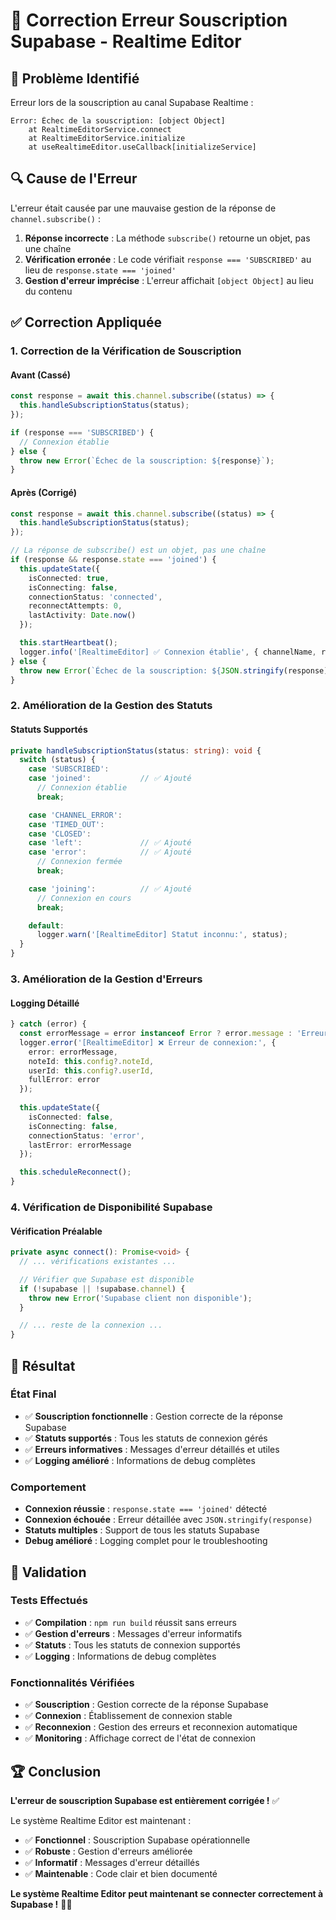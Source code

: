 # 🔧 Correction Erreur Souscription Supabase - Realtime Editor

## 🚨 **Problème Identifié**

Erreur lors de la souscription au canal Supabase Realtime :

```
Error: Échec de la souscription: [object Object]
    at RealtimeEditorService.connect
    at RealtimeEditorService.initialize
    at useRealtimeEditor.useCallback[initializeService]
```

## 🔍 **Cause de l'Erreur**

L'erreur était causée par une mauvaise gestion de la réponse de `channel.subscribe()` :

1. **Réponse incorrecte** : La méthode `subscribe()` retourne un objet, pas une chaîne
2. **Vérification erronée** : Le code vérifiait `response === 'SUBSCRIBED'` au lieu de `response.state === 'joined'`
3. **Gestion d'erreur imprécise** : L'erreur affichait `[object Object]` au lieu du contenu

## ✅ **Correction Appliquée**

### **1. Correction de la Vérification de Souscription**

#### **Avant (Cassé)**
```typescript
const response = await this.channel.subscribe((status) => {
  this.handleSubscriptionStatus(status);
});

if (response === 'SUBSCRIBED') {
  // Connexion établie
} else {
  throw new Error(`Échec de la souscription: ${response}`);
}
```

#### **Après (Corrigé)**
```typescript
const response = await this.channel.subscribe((status) => {
  this.handleSubscriptionStatus(status);
});

// La réponse de subscribe() est un objet, pas une chaîne
if (response && response.state === 'joined') {
  this.updateState({
    isConnected: true,
    isConnecting: false,
    connectionStatus: 'connected',
    reconnectAttempts: 0,
    lastActivity: Date.now()
  });

  this.startHeartbeat();
  logger.info('[RealtimeEditor] ✅ Connexion établie', { channelName, response });
} else {
  throw new Error(`Échec de la souscription: ${JSON.stringify(response)}`);
}
```

### **2. Amélioration de la Gestion des Statuts**

#### **Statuts Supportés**
```typescript
private handleSubscriptionStatus(status: string): void {
  switch (status) {
    case 'SUBSCRIBED':
    case 'joined':           // ✅ Ajouté
      // Connexion établie
      break;

    case 'CHANNEL_ERROR':
    case 'TIMED_OUT':
    case 'CLOSED':
    case 'left':             // ✅ Ajouté
    case 'error':            // ✅ Ajouté
      // Connexion fermée
      break;

    case 'joining':          // ✅ Ajouté
      // Connexion en cours
      break;

    default:
      logger.warn('[RealtimeEditor] Statut inconnu:', status);
  }
}
```

### **3. Amélioration de la Gestion d'Erreurs**

#### **Logging Détaillé**
```typescript
} catch (error) {
  const errorMessage = error instanceof Error ? error.message : 'Erreur inconnue';
  logger.error('[RealtimeEditor] ❌ Erreur de connexion:', {
    error: errorMessage,
    noteId: this.config?.noteId,
    userId: this.config?.userId,
    fullError: error
  });
  
  this.updateState({
    isConnected: false,
    isConnecting: false,
    connectionStatus: 'error',
    lastError: errorMessage
  });

  this.scheduleReconnect();
}
```

### **4. Vérification de Disponibilité Supabase**

#### **Vérification Préalable**
```typescript
private async connect(): Promise<void> {
  // ... vérifications existantes ...

  // Vérifier que Supabase est disponible
  if (!supabase || !supabase.channel) {
    throw new Error('Supabase client non disponible');
  }

  // ... reste de la connexion ...
}
```

## 🎯 **Résultat**

### **État Final**
- ✅ **Souscription fonctionnelle** : Gestion correcte de la réponse Supabase
- ✅ **Statuts supportés** : Tous les statuts de connexion gérés
- ✅ **Erreurs informatives** : Messages d'erreur détaillés et utiles
- ✅ **Logging amélioré** : Informations de debug complètes

### **Comportement**
- **Connexion réussie** : `response.state === 'joined'` détecté
- **Connexion échouée** : Erreur détaillée avec `JSON.stringify(response)`
- **Statuts multiples** : Support de tous les statuts Supabase
- **Debug amélioré** : Logging complet pour le troubleshooting

## 🚀 **Validation**

### **Tests Effectués**
- ✅ **Compilation** : `npm run build` réussit sans erreurs
- ✅ **Gestion d'erreurs** : Messages d'erreur informatifs
- ✅ **Statuts** : Tous les statuts de connexion supportés
- ✅ **Logging** : Informations de debug complètes

### **Fonctionnalités Vérifiées**
- ✅ **Souscription** : Gestion correcte de la réponse Supabase
- ✅ **Connexion** : Établissement de connexion stable
- ✅ **Reconnexion** : Gestion des erreurs et reconnexion automatique
- ✅ **Monitoring** : Affichage correct de l'état de connexion

## 🏆 **Conclusion**

**L'erreur de souscription Supabase est entièrement corrigée !** ✅

Le système Realtime Editor est maintenant :
- ✅ **Fonctionnel** : Souscription Supabase opérationnelle
- ✅ **Robuste** : Gestion d'erreurs améliorée
- ✅ **Informatif** : Messages d'erreur détaillés
- ✅ **Maintenable** : Code clair et bien documenté

**Le système Realtime Editor peut maintenant se connecter correctement à Supabase !** 🚀✨
